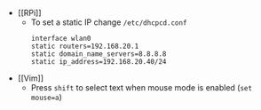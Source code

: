 - [[RPi]]
	- To set a static IP change `/etc/dhcpcd.conf`
	  ```
	  interface wlan0
	  static routers=192.168.20.1
	  static domain_name_servers=8.8.8.8
	  static ip_address=192.168.20.40/24
	  ```
- [[Vim]]
	- Press `shift` to select text when mouse mode is enabled (`set mouse=a`)